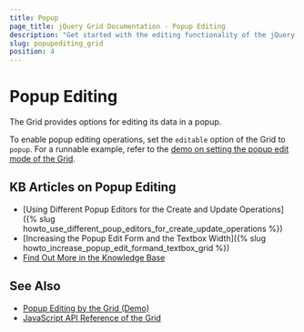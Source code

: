 ```yaml
---
title: Popup
page_title: jQuery Grid Documentation - Popup Editing
description: "Get started with the editing functionality of the jQuery Grid by Kendo UI and learn how to apply the popup edit mode."
slug: popupediting_grid
position: 4
---
```


# Popup Editing

The Grid provides options for editing its data in a popup.

To enable popup editing operations, set the `editable` option of the Grid to `popup`. For a runnable example, refer to the [demo on setting the popup edit mode of the Grid](https://demos.telerik.com/kendo-ui/grid/editing-popup).

## KB Articles on Popup Editing

* [Using Different Popup Editors for the Create and Update Operations]({% slug howto_use_different_poup_editors_for_create_update_operations %})
* [Increasing the Popup Edit Form and the Textbox Width]({% slug howto_increase_popup_edit_formand_textbox_grid %})
* [Find Out More in the Knowledge Base](/knowledge-base)

## See Also

* [Popup Editing by the Grid (Demo)](https://demos.telerik.com/kendo-ui/grid/editing-popup)
* [JavaScript API Reference of the Grid](/api/javascript/ui/grid)
